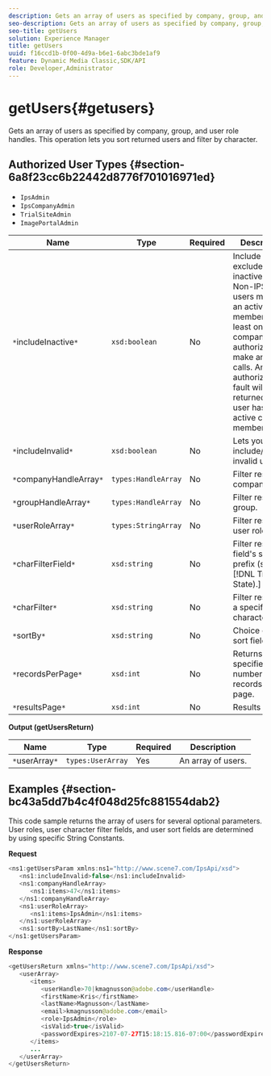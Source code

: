 ```yaml
---
description: Gets an array of users as specified by company, group, and user role handles. This operation lets you sort returned users and filter by character.
seo-description: Gets an array of users as specified by company, group, and user role handles. This operation lets you sort returned users and filter by character.
seo-title: getUsers
solution: Experience Manager
title: getUsers
uuid: f16ccd1b-0f00-4d9a-b6e1-6abc3bde1af9
feature: Dynamic Media Classic,SDK/API
role: Developer,Administrator
---
```


# getUsers{#getusers}

Gets an array of users as specified by company, group, and user role handles. This operation lets you sort returned users and filter by character.

## Authorized User Types {#section-6a8f23cc6b22442d8776f701016971ed}

* `IpsAdmin` 
* `IpsCompanyAdmin` 
* `TrialSiteAdmin` 
* `ImagePortalAdmin`


|  Name  | Type  | Required  | Description  |
|---|---|---|---|
|  `*`includeInactive`*`  | `xsd:boolean`  | No  | Include or exclude inactive users. Non-IPS Admin users must be an active member of at least one company to be authorized to make any API calls. An authorization fault will be returned if the user has no active company memberships.  |
|  `*`includeInvalid`*`  | `xsd:boolean`  | No  | Lets you include/exclude invalid users.  |
|  `*`companyHandleArray`*`  | `types:HandleArray`  | No  | Filter results by company.  |
|  `*`groupHandleArray`*`  | `types:HandleArray`  | No  | Filter results by group.  |
|  `*`userRoleArray`*`  | `types:StringArray`  | No  | Filter results by user role.  |
|  `*`charFilterField`*`  | `xsd:string`  | No  |Filter results by field's string prefix (see [!DNL Trash State).]  |
|  `*`charFilter`*`  | `xsd:string`  | No  | Filter results by a specific character.  |
|  `*`sortBy`*`  | `xsd:string`  | No  | Choice of user sort fields.  |
|  `*`recordsPerPage`*`  | `xsd:int`  | No  | Returns specified number of records per page.  |
|  `*`resultsPage`*`  | `xsd:int`  | No  | Results page.  |

**Output (getUsersReturn)** 

|  Name  | Type  | Required  | Description  |
|---|---|---|---|
|  `*`userArray`*`  | `types:UserArray`  | Yes  | An array of users.  |

## Examples {#section-bc43a5dd7b4c4f048d25fc881554dab2}

This code sample returns the array of users for several optional parameters. User roles, user character filter fields, and user sort fields are determined by using specific String Constants.

**Request** 

```java
<ns1:getUsersParam xmlns:ns1="http://www.scene7.com/IpsApi/xsd">
   <ns1:includeInvalid>false</ns1:includeInvalid>
   <ns1:companyHandleArray>
      <ns1:items>47</ns1:items>
   </ns1:companyHandleArray>
   <ns1:userRoleArray>
      <ns1:items>IpsAdmin</ns1:items>
   </ns1:userRoleArray>
   <ns1:sortBy>LastName</ns1:sortBy>
</ns1:getUsersParam>
```

**Response** 

```java
<getUsersReturn xmlns="http://www.scene7.com/IpsApi/xsd">
   <userArray>
      <items>
         <userHandle>70|kmagnusson@adobe.com</userHandle>
         <firstName>Kris</firstName>
         <lastName>Magnusson</lastName>
         <email>kmagnusson@adobe.com</email>
         <role>IpsAdmin</role>
         <isValid>true</isValid>
         <passwordExpires>2107-07-27T15:18:15.816-07:00</passwordExpires>
      </items>
      ...
   </userArray>
</getUsersReturn>
```

